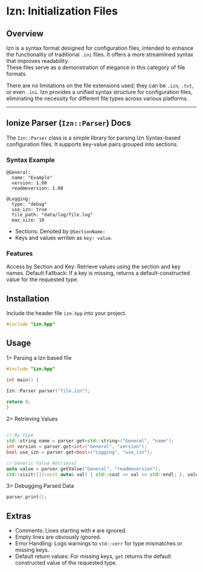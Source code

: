 # Izn: Initialization Files

## Overview

Izn is a syntax format designed for configuration files, intended to enhance the functionality of traditional `.ini` files. It offers a more streamlined syntax that improves readability.  
These files serve as a demonstration of elegance in this category of file formats.

There are no limitations on the file extensions used; they can be `.izn`, `.txt`, or even `.ini`. Izn provides a unified syntax structure for configuration files, eliminating the necessity for different file types across various platforms.

---

## Ionize Parser (`Izn::Parser`) Docs
The `Izn::Parser` class is a simple library for parsing Izn Syntax-based configuration files.
It supports key-value pairs grouped into sections.

### Syntax Example
```less
@General:
  name: "Example"
  version: 1.00
  readmeversion: 1.00

@Logging:
  type: "debug"
  use_izn: true
  file_path: "data/log/file.log"
  max_size: 10
```
* Sections: Denoted by `@SectionName:`
* Keys and values wrriten as `key: value`.

### Features
Access by Section and Key: Retrieve values using the section and key names.
Default Fallback: If a key is missing, returns a default-constructed value for the requested type.

## Installation
Include the header file `izn.hpp` into your project.
```cpp
#include "izn.hpp"
```

## Usage
1> Parsing a Izn based file
```cpp
#include "izn.hpp"

int main() {

Izn::Parser parser("file.izn");

return 0;
}
```
2> Retrieving Values
```cpp

// By Type
std::string name = parser.get<std::string>("General", "name");
int version = parser.get<int>("General", "version");
bool use_izn = parser.get<bool>("Logging", "use_izn");

// Generic Value Retrieval
auto value = parser.getValue("General", "readmeversion");
std::visit([](const auto& val) { std::cout << val << std::endl; }, value);

```
3> Debugging Parsed Data
```cpp
parser.print();
```

## Extras
* Comments: Lines starting with `#` are ignored.
* Empty lines are obviously ignored.
* Error Handling: Logs warnings to `std::cerr` for type mismatches or missing keys.
* Default return values: For missing keys, `get` returns the default constructed value of the requested type.


